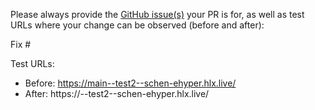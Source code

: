 Please always provide the [GitHub issue(s)](../issues) your PR is for, as well as test URLs where your change can be observed (before and after):

Fix #<gh-issue-id>

Test URLs:
- Before: https://main--test2--schen-ehyper.hlx.live/
- After: https://<branch>--test2--schen-ehyper.hlx.live/

